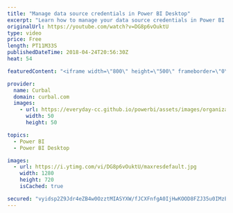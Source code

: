 ```yaml
---
title: "Manage data source credentials in Power BI Desktop"
excerpt: "Learn how to manage your data source credentials in Power BI. I will show you how to:  Secure, hide your API key in the store credentials Delete your data source credentials in Power BI Edit your data source credentials in Power BI    Looking for a download file? Go to our Download Center: https://curbal.com/donwload-center"
originalUrl: https://youtube.com/watch?v=DG8p6vOuktU
type: video
price: Free
length: PT11M33S
publishedDateTime: 2018-04-24T20:56:30Z
heat: 54

featuredContent: "<iframe width=\"800\" height=\"500\" frameborder=\"0\" src=\"https://www.youtube.com/embed/DG8p6vOuktU\" allow=\"accelerometer; autoplay; encrypted-media; gyroscope; picture-in-picture\" allowfullscreen></iframe>"

provider:
  name: Curbal
  domain: curbal.com
  images:
    - url: https://everyday-cc.github.io/powerbi/assets/images/organizations/curbal.com-50x50.jpg
      width: 50
      height: 50

topics:
  - Power BI
  - Power BI Desktop

images:
  - url: https://i.ytimg.com/vi/DG8p6vOuktU/maxresdefault.jpg
    width: 1280
    height: 720
    isCached: true

secured: "vyidsp2Z9Jdr4eZB4w0OzztMIASYXW/fJCXFnfgA0IjHwKOOD8FZJ35u0IMzExBUCO7B1TardAmKripCy/KCnk0CgCCz0Rk1aflcXFJbPrmfxYCSShYIifOifkDnVE8Zd7dFj+2TZ8euvHT9j8Hu3MpWWs+GNpWFNpE8I/fRsBvWxE2CS/xxZ6BjoBUsOlFZt7k+nzQI3YPEiP+QYqLklJwDU/aTUUaqQj/AbXBThPALuvEr9Xc9Lq9q3bOnHbKWz3tB40BBS/UTk0NTg0QeMYSQsW8tL4A54Z8+xHmr35XcvR4+f1u+aeleab/lqi7EftqgSNSBT8xWVplXRCo7o0VEG1TJs1QvUdjtrfhAzxE3yHtGiHC9SHCdbTxmmnsQcLyiENLJIPXlvyNUeUpjQT2sJZzXG9H8Obgob1TFogY=;nT9FbCCpHRTg6SNVxlgOig=="
---
```


